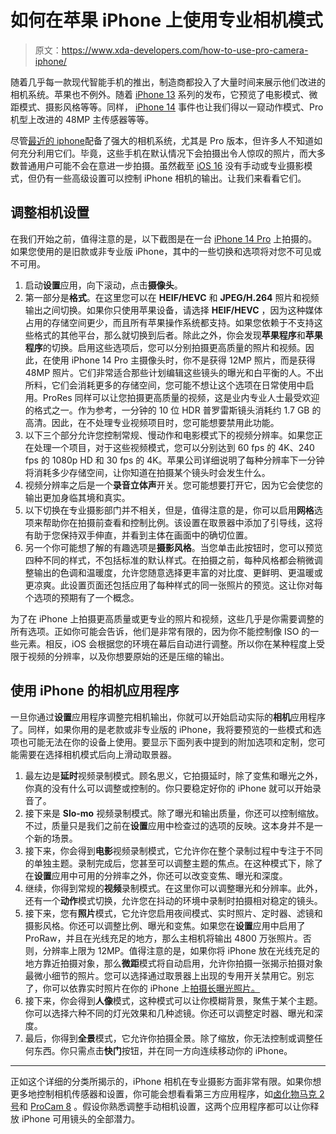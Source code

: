 # 如何在苹果 iPhone 上使用专业相机模式

> 原文：<https://www.xda-developers.com/how-to-use-pro-camera-iphone/>

随着几乎每一款现代智能手机的推出，制造商都投入了大量时间来展示他们改进的相机系统。苹果也不例外。随着 [iPhone 13](http://xda-developers.com/apple-iphone-13-review) 系列的发布，它预览了电影模式、微距模式、摄影风格等等。同样， [iPhone 14](http://xda-developers.com/apple-iphone-14-review) 事件也让我们得以一窥动作模式、Pro 机型上改进的 48MP 主传感器等等。

尽管[最近的 iphone](http://xda-developers.com/best-iphone)配备了强大的相机系统，尤其是 Pro 版本，但许多人不知道如何充分利用它们。毕竟，这些手机在默认情况下会拍摄出令人惊叹的照片，而大多数普通用户可能不会在意进一步拍摄。虽然截至 [iOS 16](http://xda-developers.com/ios-16) 没有手动或专业摄影模式，但仍有一些高级设置可以控制 iPhone 相机的输出。让我们来看看它们。

## 调整相机设置

在我们开始之前，值得注意的是，以下截图是在一台 [iPhone 14 Pro](http://xda-developers.com/apple-iphone-14-pro-review) 上拍摄的。如果您使用的是旧款或非专业版 iPhone，其中的一些切换和选项将对您不可见或不可用。

1.  启动**设置**应用，向下滚动，点击**摄像头**。
2.  第一部分是**格式**。在这里您可以在 **HEIF/HEVC** 和 **JPEG/H.264** 照片和视频输出之间切换。如果你只使用苹果设备，请选择 **HEIF/HEVC** ，因为这种媒体占用的存储空间更少，而且所有苹果操作系统都支持。如果您依赖于不支持这些格式的其他平台，那么就切换到后者。除此之外，你会发现**苹果程序**和**苹果程序**的切换。启用这些选项后，您可以分别拍摄更高质量的照片和视频。因此，在使用 iPhone 14 Pro 主摄像头时，你不是获得 12MP 照片，而是获得 48MP 照片。它们非常适合那些计划编辑这些镜头的曝光和白平衡的人。不出所料，它们会消耗更多的存储空间，您可能不想让这个选项在日常使用中启用。ProRes 同样可以让您拍摄更高质量的视频，这是业内专业人士最受欢迎的格式之一。作为参考，一分钟的 10 位 HDR 普罗雷斯镜头消耗约 1.7 GB 的高清。因此，在不处理专业视频项目时，您可能想要禁用此功能。
3.  以下三个部分允许您控制常规、慢动作和电影模式下的视频分辨率。如果您正在处理一个项目，对于这些视频模式，您可以分别达到 60 fps 的 4K、240 fps 的 1080p HD 和 30 fps 的 4K。苹果公司详细说明了每种分辨率下一分钟将消耗多少存储空间，让你知道在拍摄某个镜头时会发生什么。
4.  视频分辨率之后是一个**录音立体声**开关。您可能想要打开它，因为它会使您的输出更加身临其境和真实。
5.  以下切换在专业摄影部门并不相关，但是，值得注意的是，你可以启用**网格**选项来帮助你在拍摄前查看和控制比例。该设置在取景器中添加了引导线，这将有助于您保持双手伸直，并看到主体在画面中的确切位置。
6.  另一个你可能想了解的有趣选项是**摄影风格**。当您单击此按钮时，您可以预览四种不同的样式，不包括标准的默认样式。在拍摄之前，每种风格都会稍微调整输出的色调和温暖度，允许您随意选择更丰富的对比度、更鲜明、更温暖或更凉爽。此设置页面还包括应用了每种样式的同一张照片的预览。这让你对每个选项的预期有了一个概念。

为了在 iPhone 上拍摄更高质量或更专业的照片和视频，这些几乎是你需要调整的所有选项。正如你可能会告诉，他们是非常有限的，因为你不能控制像 ISO 的一些元素。相反，iOS 会根据您的环境在幕后自动进行调整。所以你在某种程度上受限于视频的分辨率，以及你想要原始的还是压缩的输出。

## 使用 iPhone 的相机应用程序

一旦你通过**设置**应用程序调整完相机输出，你就可以开始启动实际的**相机**应用程序了。同样，如果你用的是老款或非专业版的 iPhone，我将要预览的一些模式和选项也可能无法在你的设备上使用。要显示下面列表中提到的附加选项和定制，您可能需要在选择相机模式后向上滑动取景器。

1.  最左边是**延时**视频录制模式。顾名思义，它拍摄延时，除了变焦和曝光之外，你真的没有什么可以调整或控制的。你只要稳定好你的 iPhone 就可以开始录音了。
2.  接下来是 **Slo-mo** 视频录制模式。除了曝光和输出质量，你还可以控制缩放。不过，质量只是我们之前在**设置**应用中检查过的选项的反映。这本身并不是一个新的场景。
3.  接下来，你会得到**电影**视频录制模式，它允许你在整个录制过程中专注于不同的单独主题。录制完成后，您甚至可以调整主题的焦点。在这种模式下，除了在**设置**应用中可用的分辨率之外，你还可以改变变焦、曝光和深度。
4.  继续，你得到常规的**视频**录制模式。在这里你可以调整曝光和分辨率。此外，还有一个**动作**模式切换，允许您在抖动的环境中录制时拍摄相对稳定的镜头。
5.  接下来，您有**照片**模式，它允许您启用夜间模式、实时照片、定时器、滤镜和摄影风格。你还可以调整比例、曝光和变焦。如果您在**设置**应用中启用了 ProRaw，并且在光线充足的地方，那么主相机将输出 4800 万张照片。否则，分辨率上限为 12MP。值得注意的是，如果你将 iPhone 放在光线充足的地方靠近拍摄对象，那么**微距**模式将自动启用，允许你拍摄一张揭示拍摄对象最微小细节的照片。您可以选择通过取景器上出现的专用开关禁用它。别忘了，你可以依靠实时照片在你的 iPhone 上[拍摄长曝光照片。](https://www.xda-developers.com/how-to-take-long-exposure-photos-iphone/)
6.  接下来，你会得到**人像**模式，这种模式可以让你模糊背景，聚焦于某个主题。你可以选择六种不同的灯光效果和几种滤镜。你还可以调整定时器、曝光和深度。
7.  最后，你得到**全景**模式，它允许你拍摄全景。除了缩放，你无法控制或调整任何东西。你只需点击**快门**按钮，并在同一方向连续移动你的 iPhone。

* * *

正如这个详细的分类所揭示的，iPhone 相机在专业摄影方面非常有限。如果你想更多地控制相机传感器和设置，你可能会想看看第三方应用程序，如[卤化物马克 2 号](https://apps.apple.com/app/halide/id885697368)和 [ProCam 8](https://apps.apple.com/app/procam-5/id730712409) 。假设你熟悉调整手动相机设置，这两个应用程序都可以让你释放 iPhone 可用镜头的全部潜力。